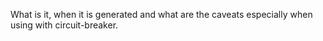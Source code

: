 What is it, when it is generated and what are the caveats especially when using with circuit-breaker.
